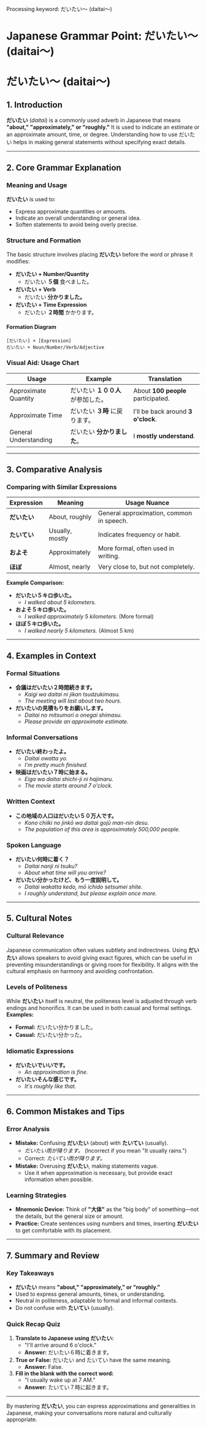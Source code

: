 Processing keyword: だいたい〜 (daitai〜)
# Japanese Grammar Point: だいたい〜 (daitai〜)
# だいたい〜 (daitai〜)
## 1. Introduction
**だいたい** (*daitai*) is a commonly used adverb in Japanese that means **"about," "approximately," or "roughly."** It is used to indicate an estimate or an approximate amount, time, or degree. Understanding how to use だいたい helps in making general statements without specifying exact details.

---
## 2. Core Grammar Explanation
### Meaning and Usage
**だいたい** is used to:
- Express approximate quantities or amounts.
- Indicate an overall understanding or general idea.
- Soften statements to avoid being overly precise.
### Structure and Formation
The basic structure involves placing **だいたい** before the word or phrase it modifies:
- **だいたい + Number/Quantity**
  - だいたい **５個** 食べました。
- **だいたい + Verb**
  - だいたい **分かりました。**
- **だいたい + Time Expression**
  - だいたい **２時間** かかります。
#### Formation Diagram
```
[だいたい] + [Expression]
だいたい + Noun/Number/Verb/Adjective
```
### Visual Aid: Usage Chart
| Usage                     | Example                             | Translation                       |
|---------------------------|-------------------------------------|-----------------------------------|
| Approximate Quantity      | だいたい **１００人** が参加した。     | About **100 people** participated.|
| Approximate Time          | だいたい **３時** に戻ります。         | I'll be back around **3 o'clock**.|
| General Understanding     | だいたい **分かりました**。             | I **mostly understand**.          |
---
## 3. Comparative Analysis
### Comparing with Similar Expressions
| Expression | Meaning           | Usage Nuance                          |
|------------|-------------------|---------------------------------------|
| **だいたい**   | About, roughly    | General approximation, common in speech. |
| **たいてい**   | Usually, mostly   | Indicates frequency or habit.            |
| **およそ**     | Approximately     | More formal, often used in writing.      |
| **ほぼ**      | Almost, nearly    | Very close to, but not completely.       |
**Example Comparison:**
- **だいたい５キロ歩いた。**
  - *I walked about 5 kilometers.*
- **およそ５キロ歩いた。**
  - *I walked approximately 5 kilometers.* (More formal)
- **ほぼ５キロ歩いた。**
  - *I walked nearly 5 kilometers.* (Almost 5 km)
---
## 4. Examples in Context
### Formal Situations
- **会議はだいたい２時間続きます。**
  - *Kaigi wa daitai ni jikan tsudzukimasu.*
  - *The meeting will last about two hours.*
- **だいたいの見積もりをお願いします。**
  - *Daitai no mitsumori o onegai shimasu.*
  - *Please provide an approximate estimate.*
### Informal Conversations
- **だいたい終わったよ。**
  - *Daitai owatta yo.*
  - *I'm pretty much finished.*
- **映画はだいたい７時に始まる。**
  - *Eiga wa daitai shichi-ji ni hajimaru.*
  - *The movie starts around 7 o'clock.*
### Written Context
- **この地域の人口はだいたい５０万人です。**
  - *Kono chiiki no jinkō wa daitai gojū man-nin desu.*
  - *The population of this area is approximately 500,000 people.*
### Spoken Language
- **だいたい何時に着く？**
  - *Daitai nanji ni tsuku?*
  - *About what time will you arrive?*
- **だいたい分かったけど、もう一度説明して。**
  - *Daitai wakatta kedo, mō ichido setsumei shite.*
  - *I roughly understand, but please explain once more.*
---
## 5. Cultural Notes
### Cultural Relevance
Japanese communication often values subtlety and indirectness. Using **だいたい** allows speakers to avoid giving exact figures, which can be useful in preventing misunderstandings or giving room for flexibility. It aligns with the cultural emphasis on harmony and avoiding confrontation.
### Levels of Politeness
While **だいたい** itself is neutral, the politeness level is adjusted through verb endings and honorifics. It can be used in both casual and formal settings.
**Examples:**
- **Formal:** だいたい分かりました。
- **Casual:** だいたい分かった。
### Idiomatic Expressions
- **だいたいでいいです。**
  - *An approximation is fine.*
- **だいたいそんな感じです。**
  - *It's roughly like that.*
---
## 6. Common Mistakes and Tips
### Error Analysis
- **Mistake:** Confusing **だいたい** (about) with **たいてい** (usually).
  - *だいたい雨が降ります。* (Incorrect if you mean "It usually rains.")
  - Correct: *たいてい雨が降ります。*
- **Mistake:** Overusing **だいたい**, making statements vague.
  - Use it when approximation is necessary, but provide exact information when possible.
### Learning Strategies
- **Mnemonic Device:** Think of **"大体"** as the "big body" of something—not the details, but the general size or amount.
- **Practice:** Create sentences using numbers and times, inserting **だいたい** to get comfortable with its placement.
---
## 7. Summary and Review
### Key Takeaways
- **だいたい** means **"about," "approximately," or "roughly."**
- Used to express general amounts, times, or understanding.
- Neutral in politeness, adaptable to formal and informal contexts.
- Do not confuse with **たいてい** (usually).
### Quick Recap Quiz
1. **Translate to Japanese using だいたい:**
   - "I'll arrive around 6 o'clock."
   - **Answer:** だいたい６時に着きます。
2. **True or False:** だいたい and たいてい have the same meaning.
   - **Answer:** False.
3. **Fill in the blank with the correct word:**
   - "I usually wake up at 7 AM."
   - **Answer:** たいてい７時に起きます。
---
By mastering **だいたい**, you can express approximations and generalities in Japanese, making your conversations more natural and culturally appropriate.
